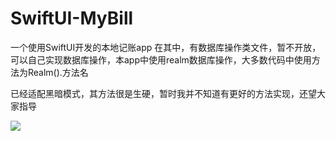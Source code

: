 # SwiftUI-MyBill
 
一个使用SwiftUI开发的本地记账app
在其中，有数据库操作类文件，暂不开放，可以自己实现数据库操作，本app中使用realm数据库操作，大多数代码中使用方法为Realm().方法名

已经适配黑暗模式，其方法很是生硬，暂时我并不知道有更好的方法实现，还望大家指导


![](https://github.com/AttemptD/SwiftUI-MyBill/blob/master/RPReplay_Final1597018389.gif)

